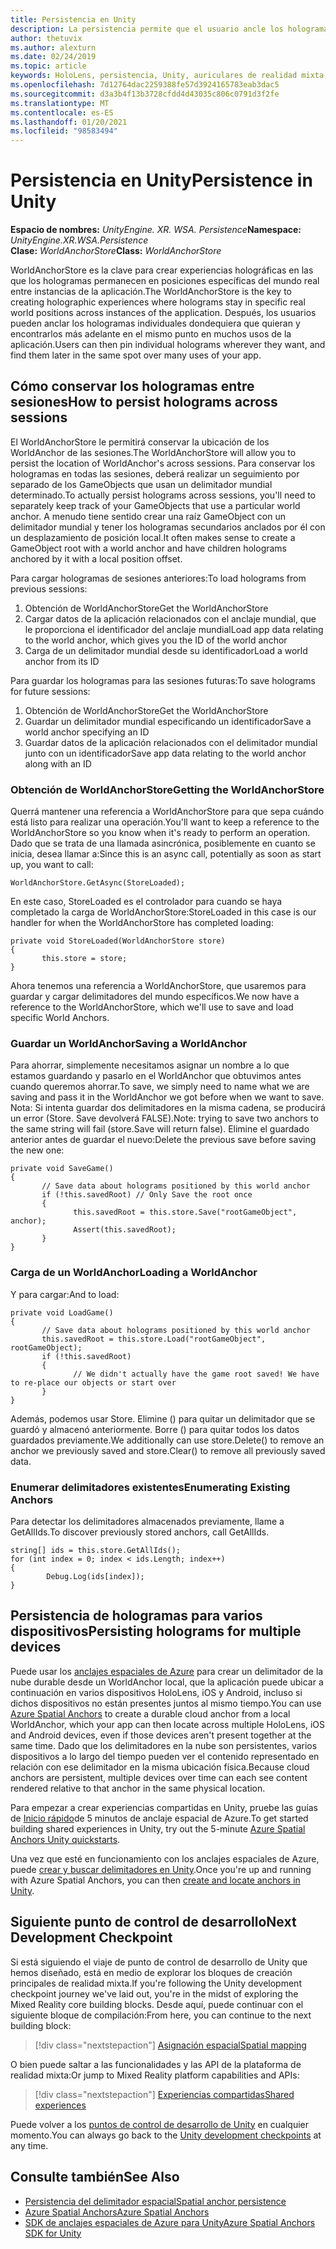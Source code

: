 ```yaml
---
title: Persistencia en Unity
description: La persistencia permite que el usuario ancle los hologramas individuales donde quiera y, después, buscarlo más adelante en muchos usos de la aplicación.
author: thetuvix
ms.author: alexturn
ms.date: 02/24/2019
ms.topic: article
keywords: HoloLens, persistencia, Unity, auriculares de realidad mixta, auriculares de realidad mixta de Windows, auriculares de realidad virtual
ms.openlocfilehash: 7d12764dac2259388fe57d3924165783eab3dac5
ms.sourcegitcommit: d3a3b4f13b3728cfdd4d43035c806c0791d3f2fe
ms.translationtype: MT
ms.contentlocale: es-ES
ms.lasthandoff: 01/20/2021
ms.locfileid: "98583494"
---
```

# <a name="persistence-in-unity"></a><span data-ttu-id="8c00b-104">Persistencia en Unity</span><span class="sxs-lookup"><span data-stu-id="8c00b-104">Persistence in Unity</span></span>

<span data-ttu-id="8c00b-105">**Espacio de nombres:** *UnityEngine. XR. WSA. Persistence*</span><span class="sxs-lookup"><span data-stu-id="8c00b-105">**Namespace:** *UnityEngine.XR.WSA.Persistence*</span></span><br>
<span data-ttu-id="8c00b-106">**Clase:** *WorldAnchorStore*</span><span class="sxs-lookup"><span data-stu-id="8c00b-106">**Class:** *WorldAnchorStore*</span></span>

<span data-ttu-id="8c00b-107">WorldAnchorStore es la clave para crear experiencias holográficas en las que los hologramas permanecen en posiciones específicas del mundo real entre instancias de la aplicación.</span><span class="sxs-lookup"><span data-stu-id="8c00b-107">The WorldAnchorStore is the key to creating holographic experiences where holograms stay in specific real world positions across instances of the application.</span></span> <span data-ttu-id="8c00b-108">Después, los usuarios pueden anclar los hologramas individuales dondequiera que quieran y encontrarlos más adelante en el mismo punto en muchos usos de la aplicación.</span><span class="sxs-lookup"><span data-stu-id="8c00b-108">Users can then pin individual holograms wherever they want, and find them later in the same spot over many uses of your app.</span></span>

## <a name="how-to-persist-holograms-across-sessions"></a><span data-ttu-id="8c00b-109">Cómo conservar los hologramas entre sesiones</span><span class="sxs-lookup"><span data-stu-id="8c00b-109">How to persist holograms across sessions</span></span>

<span data-ttu-id="8c00b-110">El WorldAnchorStore le permitirá conservar la ubicación de los WorldAnchor de las sesiones.</span><span class="sxs-lookup"><span data-stu-id="8c00b-110">The WorldAnchorStore will allow you to persist the location of WorldAnchor's across sessions.</span></span> <span data-ttu-id="8c00b-111">Para conservar los hologramas en todas las sesiones, deberá realizar un seguimiento por separado de los GameObjects que usan un delimitador mundial determinado.</span><span class="sxs-lookup"><span data-stu-id="8c00b-111">To actually persist holograms across sessions, you'll need to separately keep track of your GameObjects that use a particular world anchor.</span></span> <span data-ttu-id="8c00b-112">A menudo tiene sentido crear una raíz GameObject con un delimitador mundial y tener los hologramas secundarios anclados por él con un desplazamiento de posición local.</span><span class="sxs-lookup"><span data-stu-id="8c00b-112">It often makes sense to create a GameObject root with a world anchor and have children holograms anchored by it with a local position offset.</span></span>

<span data-ttu-id="8c00b-113">Para cargar hologramas de sesiones anteriores:</span><span class="sxs-lookup"><span data-stu-id="8c00b-113">To load holograms from previous sessions:</span></span>
1. <span data-ttu-id="8c00b-114">Obtención de WorldAnchorStore</span><span class="sxs-lookup"><span data-stu-id="8c00b-114">Get the WorldAnchorStore</span></span>
2. <span data-ttu-id="8c00b-115">Cargar datos de la aplicación relacionados con el anclaje mundial, que le proporciona el identificador del anclaje mundial</span><span class="sxs-lookup"><span data-stu-id="8c00b-115">Load app data relating to the world anchor, which gives you the ID of the world anchor</span></span>
3. <span data-ttu-id="8c00b-116">Carga de un delimitador mundial desde su identificador</span><span class="sxs-lookup"><span data-stu-id="8c00b-116">Load a world anchor from its ID</span></span>

<span data-ttu-id="8c00b-117">Para guardar los hologramas para las sesiones futuras:</span><span class="sxs-lookup"><span data-stu-id="8c00b-117">To save holograms for future sessions:</span></span>
1. <span data-ttu-id="8c00b-118">Obtención de WorldAnchorStore</span><span class="sxs-lookup"><span data-stu-id="8c00b-118">Get the WorldAnchorStore</span></span>
2. <span data-ttu-id="8c00b-119">Guardar un delimitador mundial especificando un identificador</span><span class="sxs-lookup"><span data-stu-id="8c00b-119">Save a world anchor specifying an ID</span></span>
3. <span data-ttu-id="8c00b-120">Guardar datos de la aplicación relacionados con el delimitador mundial junto con un identificador</span><span class="sxs-lookup"><span data-stu-id="8c00b-120">Save app data relating to the world anchor along with an ID</span></span>

### <a name="getting-the-worldanchorstore"></a><span data-ttu-id="8c00b-121">Obtención de WorldAnchorStore</span><span class="sxs-lookup"><span data-stu-id="8c00b-121">Getting the WorldAnchorStore</span></span>

<span data-ttu-id="8c00b-122">Querrá mantener una referencia a WorldAnchorStore para que sepa cuándo está listo para realizar una operación.</span><span class="sxs-lookup"><span data-stu-id="8c00b-122">You'll want to keep a reference to the WorldAnchorStore so you know when it's ready to perform an operation.</span></span> <span data-ttu-id="8c00b-123">Dado que se trata de una llamada asincrónica, posiblemente en cuanto se inicia, desea llamar a:</span><span class="sxs-lookup"><span data-stu-id="8c00b-123">Since this is an async call, potentially as soon as start up, you want to call:</span></span>

```
WorldAnchorStore.GetAsync(StoreLoaded);
```

<span data-ttu-id="8c00b-124">En este caso, StoreLoaded es el controlador para cuando se haya completado la carga de WorldAnchorStore:</span><span class="sxs-lookup"><span data-stu-id="8c00b-124">StoreLoaded in this case is our handler for when the WorldAnchorStore has completed loading:</span></span>

```
private void StoreLoaded(WorldAnchorStore store)
{
       this.store = store;
}
```

<span data-ttu-id="8c00b-125">Ahora tenemos una referencia a WorldAnchorStore, que usaremos para guardar y cargar delimitadores del mundo específicos.</span><span class="sxs-lookup"><span data-stu-id="8c00b-125">We now have a reference to the WorldAnchorStore, which we'll use to save and load specific World Anchors.</span></span>

### <a name="saving-a-worldanchor"></a><span data-ttu-id="8c00b-126">Guardar un WorldAnchor</span><span class="sxs-lookup"><span data-stu-id="8c00b-126">Saving a WorldAnchor</span></span>

<span data-ttu-id="8c00b-127">Para ahorrar, simplemente necesitamos asignar un nombre a lo que estamos guardando y pasarlo en el WorldAnchor que obtuvimos antes cuando queremos ahorrar.</span><span class="sxs-lookup"><span data-stu-id="8c00b-127">To save, we simply need to name what we are saving and pass it in the WorldAnchor we got before when we want to save.</span></span> <span data-ttu-id="8c00b-128">Nota: Si intenta guardar dos delimitadores en la misma cadena, se producirá un error (Store. Save devolverá FALSE).</span><span class="sxs-lookup"><span data-stu-id="8c00b-128">Note: trying to save two anchors to the same string will fail (store.Save will return false).</span></span> <span data-ttu-id="8c00b-129">Elimine el guardado anterior antes de guardar el nuevo:</span><span class="sxs-lookup"><span data-stu-id="8c00b-129">Delete the previous save before saving the new one:</span></span>

```
private void SaveGame()
{
       // Save data about holograms positioned by this world anchor
       if (!this.savedRoot) // Only Save the root once
       {
              this.savedRoot = this.store.Save("rootGameObject", anchor);
              Assert(this.savedRoot);
       }
}
```

### <a name="loading-a-worldanchor"></a><span data-ttu-id="8c00b-130">Carga de un WorldAnchor</span><span class="sxs-lookup"><span data-stu-id="8c00b-130">Loading a WorldAnchor</span></span>

<span data-ttu-id="8c00b-131">Y para cargar:</span><span class="sxs-lookup"><span data-stu-id="8c00b-131">And to load:</span></span>

```
private void LoadGame()
{
       // Save data about holograms positioned by this world anchor
       this.savedRoot = this.store.Load("rootGameObject", rootGameObject);
       if (!this.savedRoot)
       {
              // We didn't actually have the game root saved! We have to re-place our objects or start over
       }
}
```

<span data-ttu-id="8c00b-132">Además, podemos usar Store. Elimine () para quitar un delimitador que se guardó y almacenó anteriormente. Borre () para quitar todos los datos guardados previamente.</span><span class="sxs-lookup"><span data-stu-id="8c00b-132">We additionally can use store.Delete() to remove an anchor we previously saved and store.Clear() to remove all previously saved data.</span></span>

### <a name="enumerating-existing-anchors"></a><span data-ttu-id="8c00b-133">Enumerar delimitadores existentes</span><span class="sxs-lookup"><span data-stu-id="8c00b-133">Enumerating Existing Anchors</span></span>

<span data-ttu-id="8c00b-134">Para detectar los delimitadores almacenados previamente, llame a GetAllIds.</span><span class="sxs-lookup"><span data-stu-id="8c00b-134">To discover previously stored anchors, call GetAllIds.</span></span>

```
string[] ids = this.store.GetAllIds();
for (int index = 0; index < ids.Length; index++)
{
        Debug.Log(ids[index]);
}
```

## <a name="persisting-holograms-for-multiple-devices"></a><span data-ttu-id="8c00b-135">Persistencia de hologramas para varios dispositivos</span><span class="sxs-lookup"><span data-stu-id="8c00b-135">Persisting holograms for multiple devices</span></span>

<span data-ttu-id="8c00b-136">Puede usar los <a href="/azure/spatial-anchors/overview" target="_blank">anclajes espaciales de Azure</a> para crear un delimitador de la nube durable desde un WorldAnchor local, que la aplicación puede ubicar a continuación en varios dispositivos HoloLens, iOS y Android, incluso si dichos dispositivos no están presentes juntos al mismo tiempo.</span><span class="sxs-lookup"><span data-stu-id="8c00b-136">You can use <a href="/azure/spatial-anchors/overview" target="_blank">Azure Spatial Anchors</a> to create a durable cloud anchor from a local WorldAnchor, which your app can then locate across multiple HoloLens, iOS and Android devices, even if those devices aren't present together at the same time.</span></span>  <span data-ttu-id="8c00b-137">Dado que los delimitadores en la nube son persistentes, varios dispositivos a lo largo del tiempo pueden ver el contenido representado en relación con ese delimitador en la misma ubicación física.</span><span class="sxs-lookup"><span data-stu-id="8c00b-137">Because cloud anchors are persistent, multiple devices over time can each see content rendered relative to that anchor in the same physical location.</span></span>

<span data-ttu-id="8c00b-138">Para empezar a crear experiencias compartidas en Unity, pruebe las guías de <a href="/azure/spatial-anchors/unity-overview" target="_blank">Inicio rápido</a>de 5 minutos de anclaje espacial de Azure.</span><span class="sxs-lookup"><span data-stu-id="8c00b-138">To get started building shared experiences in Unity, try out the 5-minute <a href="/azure/spatial-anchors/unity-overview" target="_blank">Azure Spatial Anchors Unity quickstarts</a>.</span></span>

<span data-ttu-id="8c00b-139">Una vez que esté en funcionamiento con los anclajes espaciales de Azure, puede <a href="/azure/spatial-anchors/concepts/create-locate-anchors-unity" target="_blank">crear y buscar delimitadores en Unity</a>.</span><span class="sxs-lookup"><span data-stu-id="8c00b-139">Once you're up and running with Azure Spatial Anchors, you can then <a href="/azure/spatial-anchors/concepts/create-locate-anchors-unity" target="_blank">create and locate anchors in Unity</a>.</span></span>

## <a name="next-development-checkpoint"></a><span data-ttu-id="8c00b-140">Siguiente punto de control de desarrollo</span><span class="sxs-lookup"><span data-stu-id="8c00b-140">Next Development Checkpoint</span></span>

<span data-ttu-id="8c00b-141">Si está siguiendo el viaje de punto de control de desarrollo de Unity que hemos diseñado, está en medio de explorar los bloques de creación principales de realidad mixta.</span><span class="sxs-lookup"><span data-stu-id="8c00b-141">If you're following the Unity development checkpoint journey we've laid out, you're in the midst of exploring the Mixed Reality core building blocks.</span></span> <span data-ttu-id="8c00b-142">Desde aquí, puede continuar con el siguiente bloque de compilación:</span><span class="sxs-lookup"><span data-stu-id="8c00b-142">From here, you can continue to the next building block:</span></span>

> [!div class="nextstepaction"]
> [<span data-ttu-id="8c00b-143">Asignación espacial</span><span class="sxs-lookup"><span data-stu-id="8c00b-143">Spatial mapping</span></span>](spatial-mapping-in-unity.md)

<span data-ttu-id="8c00b-144">O bien puede saltar a las funcionalidades y las API de la plataforma de realidad mixta:</span><span class="sxs-lookup"><span data-stu-id="8c00b-144">Or jump to Mixed Reality platform capabilities and APIs:</span></span>

> [!div class="nextstepaction"]
> [<span data-ttu-id="8c00b-145">Experiencias compartidas</span><span class="sxs-lookup"><span data-stu-id="8c00b-145">Shared experiences</span></span>](shared-experiences-in-unity.md)

<span data-ttu-id="8c00b-146">Puede volver a los [puntos de control de desarrollo de Unity](unity-development-overview.md#2-core-building-blocks) en cualquier momento.</span><span class="sxs-lookup"><span data-stu-id="8c00b-146">You can always go back to the [Unity development checkpoints](unity-development-overview.md#2-core-building-blocks) at any time.</span></span>

## <a name="see-also"></a><span data-ttu-id="8c00b-147">Consulte también</span><span class="sxs-lookup"><span data-stu-id="8c00b-147">See Also</span></span>
* [<span data-ttu-id="8c00b-148">Persistencia del delimitador espacial</span><span class="sxs-lookup"><span data-stu-id="8c00b-148">Spatial anchor persistence</span></span>](../../design/coordinate-systems.md#spatial-anchor-persistence)
* <span data-ttu-id="8c00b-149"><a href="/azure/spatial-anchors" target="_blank">Azure Spatial Anchors</a></span><span class="sxs-lookup"><span data-stu-id="8c00b-149"><a href="/azure/spatial-anchors" target="_blank">Azure Spatial Anchors</a></span></span>
* <span data-ttu-id="8c00b-150"><a href="/dotnet/api/Microsoft.Azure.SpatialAnchors" target="_blank">SDK de anclajes espaciales de Azure para Unity</a></span><span class="sxs-lookup"><span data-stu-id="8c00b-150"><a href="/dotnet/api/Microsoft.Azure.SpatialAnchors" target="_blank">Azure Spatial Anchors SDK for Unity</a></span></span>